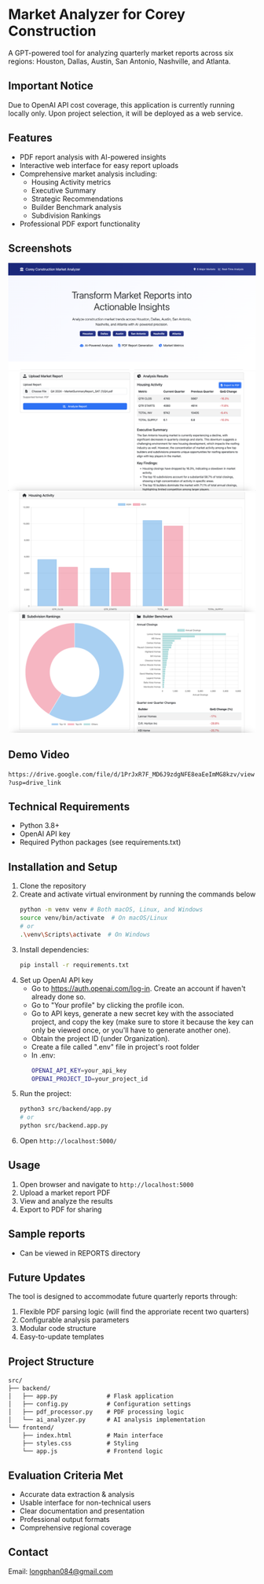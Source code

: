 # Market Analyzer for Corey Construction

A GPT-powered tool for analyzing quarterly market reports across six regions: Houston, Dallas, Austin, San Antonio, Nashville, and Atlanta.

## Important Notice
Due to OpenAI API cost coverage, this application is currently running locally only. Upon project selection, it will be deployed as a web service.

## Features
- PDF report analysis with AI-powered insights
- Interactive web interface for easy report uploads
- Comprehensive market analysis including:
  - Housing Activity metrics
  - Executive Summary
  - Strategic Recommendations
  - Builder Benchmark analysis
  - Subdivision Rankings
- Professional PDF export functionality

## Screenshots

![Dashboard Overview](/src/public/landing.png)
![Analysis Sample Result](/src/public/1.png)
![Analysis Sample Result](/src/public/2.png)
![Analysis Sample Result](/src/public/3.png)


## Demo Video
```https://drive.google.com/file/d/1PrJxR7F_MD6J9zdgNFE8eaEeImMG8kzv/view?usp=drive_link```


## Technical Requirements
- Python 3.8+
- OpenAI API key
- Required Python packages (see requirements.txt)

## Installation and Setup
1. Clone the repository
2. Create and activate virtual environment by running the commands below
   ```bash
   python -m venv venv # Both macOS, Linux, and Windows
   source venv/bin/activate  # On macOS/Linux
   # or
   .\venv\Scripts\activate  # On Windows
   ```
3. Install dependencies:
   ```bash
   pip install -r requirements.txt
   ```
4. Set up OpenAI API key
   - Go to https://auth.openai.com/log-in. Create an account if haven't already done so.
   - Go to "Your profile" by clicking the profile icon.
   - Go to API keys, generate a new secret key with the associated project, and copy the key (make sure to store it because the key can only be viewed once, or you'll have to generate another one).
   - Obtain the project ID (under Organization).
   - Create a file called ".env" file in project's root folder
   - In .env:
      ```bash
      OPENAI_API_KEY=your_api_key
      OPENAI_PROJECT_ID=your_project_id
      ```
5. Run the project:
   ```bash
   python3 src/backend/app.py
   # or
   python src/backend.app.py
   ```
6. Open `http://localhost:5000/`

## Usage
1. Open browser and navigate to `http://localhost:5000`
2. Upload a market report PDF
3. View and analyze the results
4. Export to PDF for sharing

## Sample reports
- Can be viewed in REPORTS directory

## Future Updates
The tool is designed to accommodate future quarterly reports through:
1. Flexible PDF parsing logic (will find the approriate recent two quarters)
2. Configurable analysis parameters
3. Modular code structure
4. Easy-to-update templates

## Project Structure
```
src/
├── backend/
│   ├── app.py              # Flask application
│   ├── config.py           # Configuration settings
│   ├── pdf_processor.py    # PDF processing logic
│   └── ai_analyzer.py      # AI analysis implementation
└── frontend/
    ├── index.html          # Main interface
    ├── styles.css          # Styling
    └── app.js              # Frontend logic
```

## Evaluation Criteria Met
- Accurate data extraction & analysis
- Usable interface for non-technical users
- Clear documentation and presentation
- Professional output formats
- Comprehensive regional coverage

## Contact
Email: longphan084@gmail.com